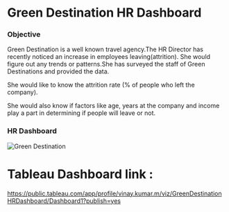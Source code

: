
# Green Destination HR Dashboard

### Objective

Green Destination is a well known travel agency.The HR Director has recently noticed an increase in employees leaving(attrition). She would figure out any trends or patterns.She has surveyed the staff of Green Destinations and provided the data. 

She would like to know the attrition rate (% of people who left the company).

She would also know if factors like age, years at the company and income play a part in determining if people will leave or not.

### HR Dashboard

<div align="left">
</div>

![Green Destination](https://github.com/VINAYDA11061/Green-Destination-Project/assets/125648329/b381cddb-ce11-4a1a-8079-e498b592f377)

# Tableau Dashboard link : 

https://public.tableau.com/app/profile/vinay.kumar.m/viz/GreenDestinationHRDashboard/Dashboard1?publish=yes 

 
